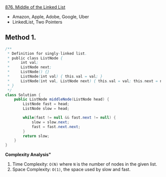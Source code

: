 [876. Middle of the Linked List](https://leetcode.com/problems/middle-of-the-linked-list/)

* Amazon, Apple, Adobe, Google, Uber
* LinkedList, Two Pointers


## Method 1.
```Java
/**
 * Definition for singly-linked list.
 * public class ListNode {
 *     int val;
 *     ListNode next;
 *     ListNode() {}
 *     ListNode(int val) { this.val = val; }
 *     ListNode(int val, ListNode next) { this.val = val; this.next = next; }
 * }
 */
class Solution {
    public ListNode middleNode(ListNode head) {
        ListNode fast = head;
        ListNode slow = head;

        while(fast != null && fast.next != null) {
            slow = slow.next;
            fast = fast.next.next;
        }
        return slow;
    }
}
```
**Complexity Analysis"**
1. Time Complexity: `O(N)` where `N` is the number of nodes in the given list.
2. Space Complexity: `O(1)`, the space used by slow and fast.